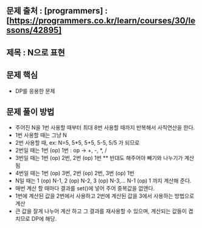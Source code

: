 ## 문제 출처 : [programmers] : [https://programmers.co.kr/learn/courses/30/lessons/42895]
## 제목 :  N으로 표현

## 문제 핵심
  + DP를 응용한 문제

## 문제 풀이 방법
  + 주어진 N을 1번 사용할 때부터 최대 8번 사용할 때까지 반복해서 사칙연산을 한다.
  + 1번 사용할 때는 그냥 N
  + 2번 사용할 때, ex: N=5, 5*5, 5+5, 5-5, 5/5 가 되므로
  + 2번일 때는 1번 (op) 1번 : op -> +, -, *, /
  + 3번일 때는 1번 (op) 2번, 2번 (op) 1번 ** 반대도 해주어야 빼기와 나누기가 계산됨
  + 4번일 때는 1번 (op) 3번, 2번 (op) 2번, 3번 (op) 1번
  + N일 때는 1 (op) N-1, 2 (op) N-2, 3 (op) N-3,... N-1 (op) 1 까지 계산해 준다.
  + 매번 계산 할 때마다 결과를 set()에 넣어 주어 중복값을 없앤다.
  + 1번에 계산된 값을 2번에서 사용하고 2번에 계산된 값을 3에서 사용하는 방법으로 계산
  + 큰 값을 잘게 나누어 계산 하고 그 결과를 재사용할 수 있으며, 계산되는 값들이 겹치므로 DP에 해당.
